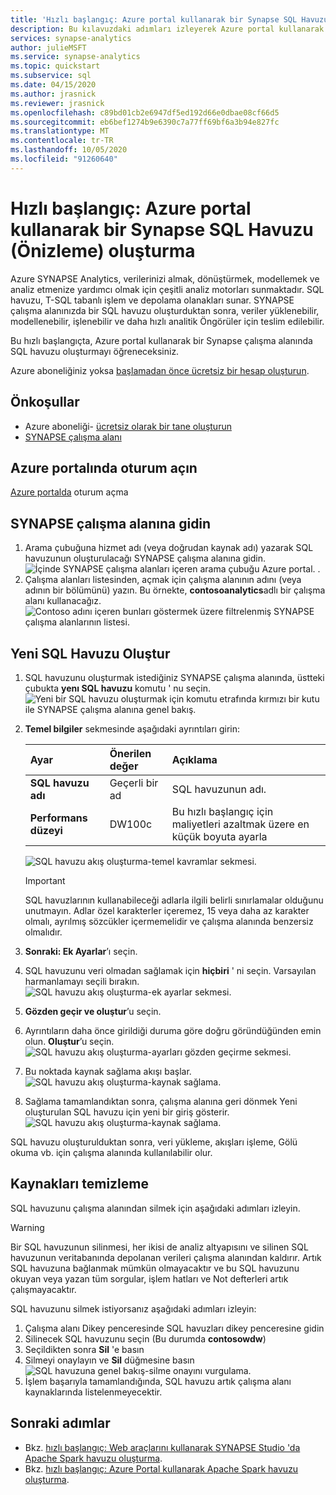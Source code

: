 ```yaml
---
title: 'Hızlı başlangıç: Azure portal kullanarak bir Synapse SQL Havuzu (Önizleme) oluşturma'
description: Bu kılavuzdaki adımları izleyerek Azure portal kullanarak yeni bir Synapse SQL havuzu oluşturun.
services: synapse-analytics
author: julieMSFT
ms.service: synapse-analytics
ms.topic: quickstart
ms.subservice: sql
ms.date: 04/15/2020
ms.author: jrasnick
ms.reviewer: jrasnick
ms.openlocfilehash: c89bd01cb2e6947df5ed192d66e0dbae08cf66d5
ms.sourcegitcommit: eb6bef1274b9e6390c7a77ff69bf6a3b94e827fc
ms.translationtype: MT
ms.contentlocale: tr-TR
ms.lasthandoff: 10/05/2020
ms.locfileid: "91260640"
---
```

# <a name="quickstart-create-a-synapse-sql-pool-preview-using-the-azure-portal"></a>Hızlı başlangıç: Azure portal kullanarak bir Synapse SQL Havuzu (Önizleme) oluşturma

Azure SYNAPSE Analytics, verilerinizi almak, dönüştürmek, modellemek ve analiz etmenize yardımcı olmak için çeşitli analiz motorları sunmaktadır. SQL havuzu, T-SQL tabanlı işlem ve depolama olanakları sunar. SYNAPSE çalışma alanınızda bir SQL havuzu oluşturduktan sonra, veriler yüklenebilir, modellenebilir, işlenebilir ve daha hızlı analitik Öngörüler için teslim edilebilir.

Bu hızlı başlangıçta, Azure portal kullanarak bir Synapse çalışma alanında SQL havuzu oluşturmayı öğreneceksiniz.

Azure aboneliğiniz yoksa [başlamadan önce ücretsiz bir hesap oluşturun](https://azure.microsoft.com/free/).

## <a name="prerequisites"></a>Önkoşullar

- Azure aboneliği- [ücretsiz olarak bir tane oluşturun](https://azure.microsoft.com/free/)
- [SYNAPSE çalışma alanı](./quickstart-create-workspace.md)

## <a name="sign-in-to-the-azure-portal"></a>Azure portalında oturum açın

[Azure portalda](https://portal.azure.com/) oturum açma

## <a name="navigate-to-the-synapse-workspace"></a>SYNAPSE çalışma alanına gidin

1. Arama çubuğuna hizmet adı (veya doğrudan kaynak adı) yazarak SQL havuzunun oluşturulacağı SYNAPSE çalışma alanına gidin.
![İçinde SYNAPSE çalışma alanları içeren arama çubuğu Azure portal. ](media/quickstart-create-sql-pool/create-sql-pool-00a.png) . 
1. Çalışma alanları listesinden, açmak için çalışma alanının adını (veya adının bir bölümünü) yazın. Bu örnekte, **contosoanalytics**adlı bir çalışma alanı kullanacağız.
![Contoso adını içeren bunları göstermek üzere filtrelenmiş SYNAPSE çalışma alanlarının listesi.](media/quickstart-create-sql-pool/create-sql-pool-00b.png)

## <a name="create-new-sql-pool"></a>Yeni SQL Havuzu Oluştur

1. SQL havuzunu oluşturmak istediğiniz SYNAPSE çalışma alanında, üstteki çubukta **yenı SQL havuzu** komutu ' nu seçin.
![Yeni bir SQL havuzu oluşturmak için komutu etrafında kırmızı bir kutu ile SYNAPSE çalışma alanına genel bakış.](media/quickstart-create-sql-pool/create-sql-pool-portal-01.png)
2. **Temel bilgiler** sekmesinde aşağıdaki ayrıntıları girin:

    | Ayar | Önerilen değer | Açıklama |
    | :------ | :-------------- | :---------- |
    | **SQL havuzu adı** | Geçerli bir ad | SQL havuzunun adı. |
    | **Performans düzeyi** | DW100c | Bu hızlı başlangıç için maliyetleri azaltmak üzere en küçük boyuta ayarla |

  
    ![SQL havuzu akış oluşturma-temel kavramlar sekmesi.](media/quickstart-create-sql-pool/create-sql-pool-portal-02.png)
    > [!IMPORTANT]
    > SQL havuzlarının kullanabileceği adlarla ilgili belirli sınırlamalar olduğunu unutmayın. Adlar özel karakterler içeremez, 15 veya daha az karakter olmalı, ayrılmış sözcükler içermemelidir ve çalışma alanında benzersiz olmalıdır.

3. **Sonraki: Ek Ayarlar**’ı seçin.
4. SQL havuzunu veri olmadan sağlamak için **hiçbiri** ' ni seçin. Varsayılan harmanlamayı seçili bırakın.
![SQL havuzu akış oluşturma-ek ayarlar sekmesi.](media/quickstart-create-sql-pool/create-sql-pool-portal-03.png)

5. **Gözden geçir ve oluştur**’u seçin.
6. Ayrıntıların daha önce girildiği duruma göre doğru göründüğünden emin olun. **Oluştur**’u seçin.
![SQL havuzu akış oluşturma-ayarları gözden geçirme sekmesi.](media/quickstart-create-sql-pool/create-sql-pool-portal-04.png)

7. Bu noktada kaynak sağlama akışı başlar.
 ![SQL havuzu akış oluşturma-kaynak sağlama.](media/quickstart-create-sql-pool/create-sql-pool-portal-06.png)

8. Sağlama tamamlandıktan sonra, çalışma alanına geri dönmek Yeni oluşturulan SQL havuzu için yeni bir giriş gösterir.
 ![SQL havuzu akış oluşturma-kaynak sağlama.](media/quickstart-create-sql-pool/create-sql-pool-portal-07.png)


SQL havuzu oluşturulduktan sonra, veri yükleme, akışları işleme, Gölü okuma vb. için çalışma alanında kullanılabilir olur.

## <a name="clean-up-resources"></a>Kaynakları temizleme

SQL havuzunu çalışma alanından silmek için aşağıdaki adımları izleyin.
> [!WARNING]
> Bir SQL havuzunun silinmesi, her ikisi de analiz altyapısını ve silinen SQL havuzunun veritabanında depolanan verileri çalışma alanından kaldırır. Artık SQL havuzuna bağlanmak mümkün olmayacaktır ve bu SQL havuzunu okuyan veya yazan tüm sorgular, işlem hatları ve Not defterleri artık çalışmayacaktır.

SQL havuzunu silmek istiyorsanız aşağıdaki adımları izleyin:

1. Çalışma alanı Dikey penceresinde SQL havuzları dikey penceresine gidin
1. Silinecek SQL havuzunu seçin (Bu durumda **contosowdw**)
1. Seçildikten sonra **Sil** 'e basın
1. Silmeyi onaylayın ve **Sil** düğmesine basın ![ SQL havuzuna genel bakış-silme onayını vurgulama.](media/quickstart-create-sql-pool/create-sql-pool-portal-11.png)
1. İşlem başarıyla tamamlandığında, SQL havuzu artık çalışma alanı kaynaklarında listelenmeyecektir.

## <a name="next-steps"></a>Sonraki adımlar

- Bkz. [hızlı başlangıç: Web araçlarını kullanarak SYNAPSE Studio 'da Apache Spark havuzu oluşturma](quickstart-apache-spark-notebook.md).
- Bkz. [hızlı başlangıç: Azure Portal kullanarak Apache Spark havuzu oluşturma](quickstart-create-apache-spark-pool-portal.md).
